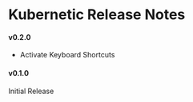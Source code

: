 # Kubernetic Release Notes

#### v0.2.0

* Activate Keyboard Shortcuts

#### v0.1.0

Initial Release
